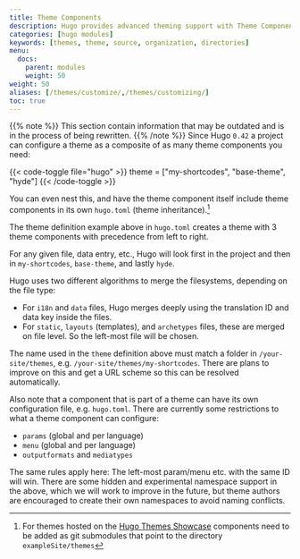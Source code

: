 ```yaml
---
title: Theme Components
description: Hugo provides advanced theming support with Theme Components.
categories: [hugo modules]
keywords: [themes, theme, source, organization, directories]
menu:
  docs:
    parent: modules
    weight: 50
weight: 50
aliases: [/themes/customize/,/themes/customizing/]
toc: true
---
```





{{% note %}}
This section contain information that may be outdated and is in the process of being rewritten.
{{% /note %}}
Since Hugo `0.42` a project can configure a theme as a composite of as many theme components you need:

{{< code-toggle file="hugo" >}}
theme = ["my-shortcodes", "base-theme", "hyde"]
{{< /code-toggle >}}

You can even nest this, and have the theme component itself include theme components in its own `hugo.toml` (theme inheritance).[^1]

The theme definition example above in `hugo.toml` creates a theme with 3 theme components with precedence from left to right.

For any given file, data entry, etc., Hugo will look first in the project and then in `my-shortcodes`, `base-theme`, and lastly `hyde`.

Hugo uses two different algorithms to merge the filesystems, depending on the file type:

* For `i18n` and `data` files, Hugo merges deeply using the translation ID and data key inside the files.
* For `static`, `layouts` (templates), and `archetypes` files, these are merged on file level. So the left-most file will be chosen.

The name used in the `theme` definition above must match a folder in `/your-site/themes`, e.g. `/your-site/themes/my-shortcodes`. There are plans to improve on this and get a URL scheme so this can be resolved automatically.

Also note that a component that is part of a theme can have its own configuration file, e.g. `hugo.toml`. There are currently some restrictions to what a theme component can configure:

* `params` (global and per language)
* `menu` (global and per language)
* `outputformats` and `mediatypes`

The same rules apply here: The left-most param/menu etc. with the same ID will win. There are some hidden and experimental namespace support in the above, which we will work to improve in the future, but theme authors are encouraged to create their own namespaces to avoid naming conflicts.

[^1]: For themes hosted on the [Hugo Themes Showcase](https://themes.gohugo.io/) components need to be added as git submodules that point to the directory `exampleSite/themes`
